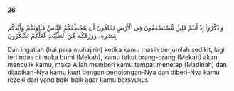 ##### 26

<span class="ayah">وَٱذْكُرُوٓا۟ إِذْ أَنتُمْ قَلِيلٌۭ مُّسْتَضْعَفُونَ فِى ٱلْأَرْضِ تَخَافُونَ أَن يَتَخَطَّفَكُمُ ٱلنَّاسُ فَـَٔاوَىٰكُمْ وَأَيَّدَكُم بِنَصْرِهِۦ وَرَزَقَكُم مِّنَ ٱلطَّيِّبَٰتِ لَعَلَّكُمْ تَشْكُرُونَ</span>

<span class="ayah_translation">Dan ingatlah (hai para muhajirin) ketika kamu masih berjumlah sedikit, lagi tertindas di muka bumi (Mekah), kamu takut orang-orang (Mekah) akan menculik kamu, maka Allah memberi kamu tempat menetap (Madinah) dan dijadikan-Nya kamu kuat dengan pertolongan-Nya dan diberi-Nya kamu rezeki dari yang baik-baik agar kamu bersyukur.</span>
